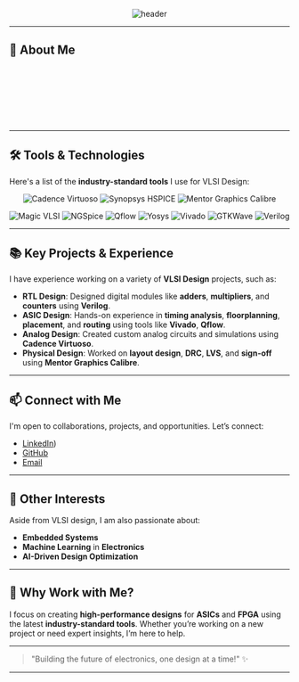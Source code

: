 <!-- Banner -->
<p align="center">
  <img src="https://capsule-render.vercel.app/api?type=waving&color=0:00c6ff,100:0072ff&height=250&section=header&text=Pravin%20|%20VLSI%20Designer&fontSize=50&fontColor=ffffff" alt="header"/>
</p>


---

## 🎯 **About Me**

<p align="center">
  <span style="font-size: 24px; color: #1E90FF; animation: fadeIn 3s ease-in-out infinite;">I'm a VLSI Design Student trained in 🇹🇼 Taiwan</span><br>
  <span style="font-size: 18px; color: #333; animation: fadeIn 5s ease-in-out infinite;">With a strong foundation in digital circuits, I specialize in ASIC design, and Full custom IC design.</span>
</p>

---

## 🛠️ **Tools & Technologies**

Here's a list of the **industry-standard tools** I use for VLSI Design:

<p align="center">
  <img src="https://img.shields.io/badge/Cadence%20Virtuoso-FF5733?style=for-the-badge" alt="Cadence Virtuoso"/>
  <img src="https://img.shields.io/badge/Synopsys%20HSPICE-9C27B0?style=for-the-badge" alt="Synopsys HSPICE"/>
  <img src="https://img.shields.io/badge/Mentor%20Graphics%20Calibre-00BCD4?style=for-the-badge" alt="Mentor Graphics Calibre"/>
</p>

<p align="center">
  <img src="https://img.shields.io/badge/NCSU 15nm PDK%20-8BC34A?style=for-the-badge" alt="Magic VLSI"/>
  <img src="https://img.shields.io/badge/Transistor level design-FF9800?style=for-the-badge" alt="NGSpice"/>
  <img src="https://img.shields.io/badge/PDK Enviroinment setup-673AB7?style=for-the-badge" alt="Qflow"/>
   <img src="https://img.shields.io/badge/Linux-2196F3?style=for-the-badge" alt="Yosys"/>
  <img src="https://img.shields.io/badge/Vivado-FFC107?style=for-the-badge" alt="Vivado"/>
  <img src="https://img.shields.io/badge/GTKWave-009688?style=for-the-badge" alt="GTKWave"/>
  <img src="https://img.shields.io/badge/Verilog-4CAF50?style=for-the-badge" alt="Verilog"/>
</p>

---

## 📚 **Key Projects & Experience**

I have experience working on a variety of **VLSI Design** projects, such as:

- **RTL Design**: Designed digital modules like **adders**, **multipliers**, and **counters** using **Verilog**.
- **ASIC Design**: Hands-on experience in **timing analysis**, **floorplanning**, **placement**, and **routing** using tools like **Vivado**, **Qflow**.
- **Analog Design**: Created custom analog circuits and simulations using **Cadence Virtuoso**.
- **Physical Design**: Worked on **layout design**, **DRC**, **LVS**, and **sign-off** using **Mentor Graphics Calibre**.

---

## 📫 **Connect with Me**

I'm open to collaborations, projects, and opportunities. Let’s connect:

- [LinkedIn](https://www.linkedin.com/in/pravin-archunan?utm_source=share&utm_campaign=share_via&utm_content=profile&utm_medium=android_app))
- [GitHub](https://github.com/your-username)
- [Email](mailto:pravinpravin9865@gmail.com)

---

## 🚀 **Other Interests**

Aside from VLSI design, I am also passionate about:

- **Embedded Systems**
- **Machine Learning** in **Electronics**
- **AI-Driven Design Optimization**

---

## 🌟 **Why Work with Me?**

I focus on creating **high-performance designs** for **ASICs** and **FPGA** using the latest **industry-standard tools**. Whether you’re working on a new project or need expert insights, I’m here to help.

---

> "Building the future of electronics, one design at a time!" ✨

---

<style>
@keyframes slide {
  0% { color: #1E90FF; transform: translateX(-10px); }
  50% { color: #00BFFF; transform: translateX(10px); }
  100% { color: #1E90FF; transform: translateX(-10px); }
}

@keyframes fadeIn {
  0% { opacity: 0; }
  100% { opacity: 1; }
}
</style>
